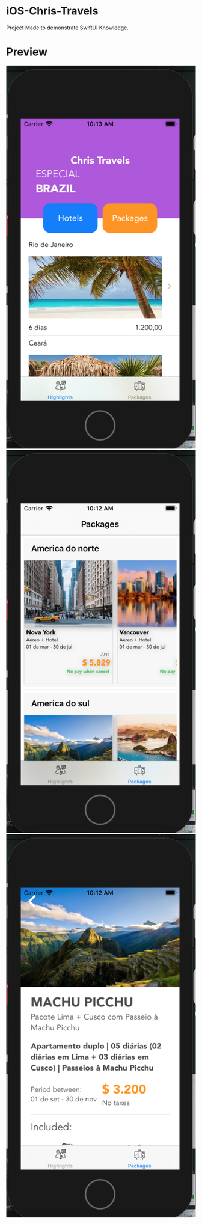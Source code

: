 # iOS-Chris-Travels
Project Made to demonstrate SwiftUI Knowledge.

# Preview
![alt text](https://github.com/renatomateusx/iOS-Chris-Travels/blob/[master]/1.png)
![alt text](https://github.com/renatomateusx/iOS-Chris-Travels/blob/[master]/2.png?raw=true)
![alt text](https://github.com/renatomateusx/iOS-Chris-Travels/blob/[master]/3.png?raw=true)
